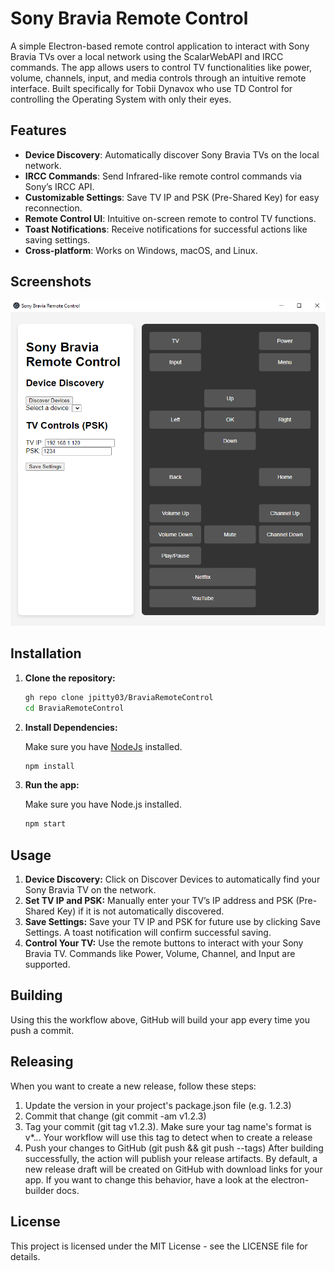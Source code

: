 # Sony Bravia Remote Control

A simple Electron-based remote control application to interact with Sony Bravia TVs over a local network using the ScalarWebAPI and IRCC commands. The app allows users to control TV functionalities like power, volume, channels, input, and media controls through an intuitive remote interface. Built specifically for Tobii Dynavox who use TD Control for controlling the Operating System with only their eyes.

## Features

- **Device Discovery**: Automatically discover Sony Bravia TVs on the local network.
- **IRCC Commands**: Send Infrared-like remote control commands via Sony’s IRCC API.
- **Customizable Settings**: Save TV IP and PSK (Pre-Shared Key) for easy reconnection.
- **Remote Control UI**: Intuitive on-screen remote to control TV functions.
- **Toast Notifications**: Receive notifications for successful actions like saving settings.
- **Cross-platform**: Works on Windows, macOS, and Linux.

## Screenshots

![screenshot1](./assets/screenshot_1.png)

## Installation

1. **Clone the repository:**

   ```bash
   gh repo clone jpitty03/BraviaRemoteControl
   cd BraviaRemoteControl
   ```

2. **Install Dependencies:**

   Make sure you have [NodeJs](https://nodejs.org/) installed.
   ```bash
   npm install
   ```

3. **Run the app:**

   Make sure you have Node.js installed.
   ```bash
   npm start
   ```

## Usage

1. **Device Discovery:**  Click on Discover Devices to automatically find your Sony Bravia TV on the network.
1. **Set TV IP and PSK:**  Manually enter your TV’s IP address and PSK (Pre-Shared Key) if it is not automatically discovered.
2. **Save Settings:**  Save your TV IP and PSK for future use by clicking Save Settings. A toast notification will confirm successful saving.
2. **Control Your TV:**  Use the remote buttons to interact with your Sony Bravia TV. Commands like Power, Volume, Channel, and Input are supported.

## Building
Using this the workflow above, GitHub will build your app every time you push a commit.

## Releasing
When you want to create a new release, follow these steps:

1. Update the version in your project's package.json file (e.g. 1.2.3)
2. Commit that change (git commit -am v1.2.3)
3. Tag your commit (git tag v1.2.3). Make sure your tag name's format is v*.*.*. Your workflow will use this tag to detect when to create a release
4. Push your changes to GitHub (git push && git push --tags)
After building successfully, the action will publish your release artifacts. By default, a new release draft will be created on GitHub with download links for your app. If you want to change this behavior, have a look at the electron-builder docs.

## License
This project is licensed under the MIT License - see the LICENSE file for details.
